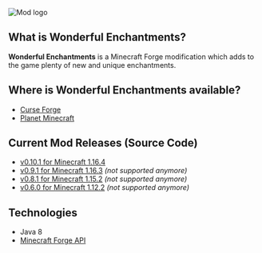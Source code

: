 ![Mod logo](https://github.com/Majrusz/WonderfulEnchantmentsMod/blob/main/logo.png?raw=true)

## What is Wonderful Enchantments?
**Wonderful Enchantments** is a Minecraft Forge modification which adds to the
game plenty of new and unique enchantments.

## Where is Wonderful Enchantments available?
- [Curse Forge](https://www.curseforge.com/minecraft/mc-mods/wonderful-enchantments)
- [Planet Minecraft](https://www.planetminecraft.com/mod/wonderful-enchantments/)

## Current Mod Releases (Source Code)
- [v0.10.1 for Minecraft 1.16.4](WonderfulEnchantments1-16-4)
- [v0.9.1 for Minecraft 1.16.3](WonderfulEnchantments1-16-3) *(not supported anymore)*
- [v0.8.1 for Minecraft 1.15.2](WonderfulEnchantments1-15-2) *(not supported anymore)*
- [v0.6.0 for Minecraft 1.12.2](WonderfulEnchantments1-12-2) *(not supported anymore)*

## Technologies
- Java 8
- [Minecraft Forge API](https://github.com/MinecraftForge/MinecraftForge)
